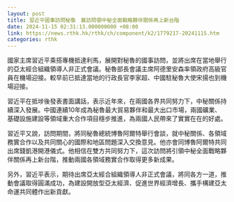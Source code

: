```yaml
---
layout: post
title: 習近平國事訪問秘魯　冀訪問領中秘全面戰略夥伴關係再上新台階
date: 2024-11-15 02:31:13.000000000 +08:00
link: https://news.rthk.hk/rthk/ch/component/k2/1779217-20241115.htm
categories: rthk
---
```


國家主席習近平乘搭專機抵達利馬，展開對秘魯的國事訪問，並將出席在當地舉行的亞太經合組織領導人非正式會議。秘魯部長會議主席阿德里安森率領政府高級官員在機場迎接。較早前已抵達當地的行政長官李家超、中國駐秘魯大使宋揚也到機場迎接。

習近平在抵埗後發表書面講話，表示近年來，在兩國各界共同努力下，中秘關係持續深入發展。中國連續10年成為秘魯最大貿易夥伴和最大出口市場，兩國礦業、基礎設施建設等領域重大合作項目穩步推進，為兩國人民帶來了實實在在的好處。

習近平又說，訪問期間，將同秘魯總統博魯阿爾特舉行會談，就中秘關係、各領域務實合作以及共同關心的國際和地區問題深入交換意見。他亦會同博魯阿爾特共同出席錢凱港開港儀式。他相信在雙方共同努力下，這次訪問將引領中秘全面戰略夥伴關係再上新台階，推動兩國各領域務實合作取得更多新成果。

另外，習近平表示，期待出席亞太經合組織領導人非正式會議，將同各方一道，推動會議取得圓滿成功，為建設開放型亞太經濟、促進世界經濟增長、攜手構建亞太命運共同體作出新貢獻。
